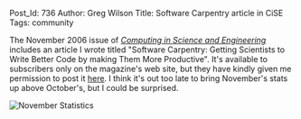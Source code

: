 Post_Id: 736
Author: Greg Wilson
Title: Software Carpentry article in CiSE
Tags: community

<p>The November 2006 issue of <a href="http://cise.aip.org/"><em>Computing in Science and Engineering</em></a> includes an article I wrote titled "Software Carpentry: Getting Scientists to Write Better Code by making Them More Productive".  It's available to subscribers only on the magazine's web site, but they have kindly given me permission to post it <a href="|filename|/files/papers/cise-swc-2006.pdf">here</a>. I think it's out too late to bring November's stats up above October's, but I could be surprised.</p>
<p><img alt="November Statistics" src="|filename|/files/2006/11/november.png" /></p>
